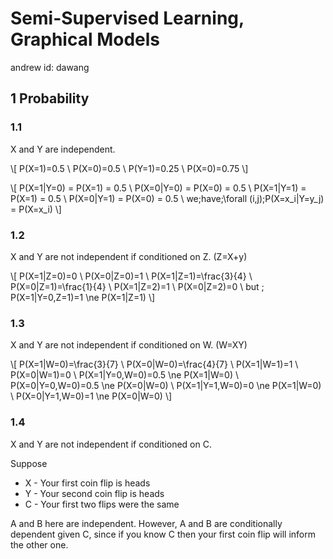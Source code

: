 # Semi-Supervised Learning, Graphical Models

andrew id: dawang

## 1 Probability

### 1.1

X and Y are independent.

\\[ 
P(X=1)=0.5 \\
P(X=0)=0.5 \\
P(Y=1)=0.25 \\
P(X=0)=0.75 
\\]

\\[ 
P(X=1|Y=0) = P(X=1) = 0.5 \\
P(X=0|Y=0) = P(X=0) = 0.5 \\
P(X=1|Y=1) = P(X=1) = 0.5 \\
P(X=0|Y=1) = P(X=0) = 0.5 \\
we\;have\;\forall (i,j)\;P(X=x_i|Y=y_j) = P(X=x_i) 
\\]

### 1.2

X and Y are not independent if conditioned on Z. (Z=X+y)

\\[
P(X=1|Z=0)=0 \\
P(X=0|Z=0)=1 \\
P(X=1|Z=1)=\frac{3}{4} \\
P(X=0|Z=1)=\frac{1}{4} \\
P(X=1|Z=2)=1 \\
P(X=0|Z=2)=0 \\
but \; P(X=1|Y=0,Z=1)=1 \ne P(X=1|Z=1)
\\]

### 1.3

X and Y are not independent if conditioned on W. (W=XY)

\\[
P(X=1|W=0)=\frac{3}{7} \\
P(X=0|W=0)=\frac{4}{7} \\
P(X=1|W=1)=1 \\
P(X=0|W=1)=0 \\
P(X=1|Y=0,W=0)=0.5 \ne P(X=1|W=0) \\
P(X=0|Y=0,W=0)=0.5 \ne P(X=0|W=0) \\
P(X=1|Y=1,W=0)=0 \ne P(X=1|W=0) \\
P(X=0|Y=1,W=0)=1 \ne P(X=0|W=0) 
\\]

### 1.4

X and Y are not independent if conditioned on C.

Suppose

+ X - Your first coin flip is heads
+ Y - Your second coin flip is heads
+ C - Your first two flips were the same

A and B here are independent. However, A and B are conditionally dependent given C, since if you know C then your first coin flip will inform the other one.


